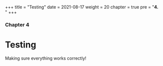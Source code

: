 +++
title = "Testing"
date = 2021-08-17
weight = 20
chapter = true
pre = "<b>4.  </b>"
+++

### Chapter 4

# Testing

Making sure everything works correctly!
